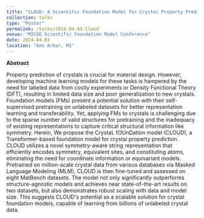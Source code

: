 ```yaml
---
title: "CLOUD: A Scientific Foundation Model for Crystal Property Prediction"
collection: talks
type: "Poster"
permalink: /talks/2024-04-03-Cloud
venue: "MICDE Scientific Foundation Model Conference"
date: 2024-04-03
location: "Ann Arbor, MI"
---
```



**Abstract**

Property prediction of crystals is crucial for material design. However, developing machine learning models for these tasks is hampered by the need for labeled data from costly experiments or Density Functional Theory (DFT), resulting in limited data size and poor generalization to new crystals. Foundation models (FMs) present a potential solution with their self-supervised pretraining on unlabeled datasets for better representation learning and transferability. Yet, applying FMs to crystals is challenging due to the sparse number of valid structures for pretraining and the inadequacy of existing representations to capture critical structural information like symmetry. Herein, We propose the CrystaL fOUnDation model (CLOUD), a Transformer-based foundation model for crystal property prediction. CLOUD utilizes a novel symmetry-aware string representation that efficiently encodes symmetry, equivalent sites, and constituting atoms, eliminating the need for coordinate information or equivariant models. Pretrained on million-scale crystal data from various databases via Masked Language Modeling (MLM), CLOUD is then fine-tuned and assessed on eight MatBench datasets. The model not only significantly outperforms structure-agnostic models and achieves near state-of-the-art results on two datasets, but also demonstrates robust scaling with data and model size. This suggests CLOUD's potential as a scalable solution for crystal foundation models, capable of learning from billions of unlabeled crystal data.